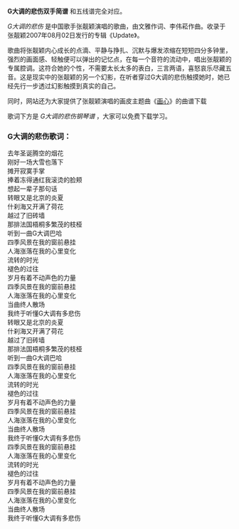 

**G大调的悲伤双手简谱** 和五线谱完全对应。

_G大调的悲伤_ 是中国歌手张靓颖演唱的歌曲，由文雅作词、李伟菘作曲。收录于张靓颖2007年08月02日发行的专辑《Update》。

歌曲将张靓颖内心成长的点滴、平静与挣扎、沉默与爆发浓缩在短短四分多钟里，强烈的画面感、轻触便可以弹出的记忆点，在每一个音符的流动中，唱出张靓颖的专属腔调。这符合她的个性，不需要太长太多的表白，三言两语，喜怒哀乐尽藏五音。这是现实中的张靓颖的另一个幻影，在听者穿过G大调的悲伤触摸她时，她已经先行一步透过幻影触摸到真实的自己。

同时，网站还为大家提供了张靓颖演唱的画皮主题曲《[画心](Music-242-画心-画皮主题曲.html "画心")》的曲谱下载

歌词下方是 _G大调的悲伤钢琴谱_ ，大家可以免费下载学习。

### G大调的悲伤歌词：

去年圣诞腾空的烟花  
刚好一场大雪也落下  
摊开寂寞手掌  
捧着冻得通红我滚烫的脸颊  
想起一辈子那句话  
转眼又是北京的炎夏  
什刹海又开满了荷花  
越过了旧砖墙  
那排法国梧桐多繁茂的枝桠  
听到一曲G大调巴哈  
四季风景在我的窗前悬挂  
人海涨落在我的心里变化  
流转的时光  
褪色的过往  
岁月有着不动声色的力量  
四季风景在我的窗前悬挂  
人海涨落在我的心里变化  
当曲终人散场  
我终于听懂G大调有多悲伤  
转眼又是北京的炎夏  
什刹海又开满了荷花  
越过了旧砖墙  
那排法国梧桐多繁茂的枝桠  
听到一曲G大调巴哈  
四季风景在我的窗前悬挂  
人海涨落在我的心里变化  
流转的时光  
褪色的过往  
岁月有着不动声色的力量  
四季风景在我的窗前悬挂  
人海涨落在我的心里变化  
当曲终人散场  
我终于听懂G大调有多悲伤  
四季风景在我的窗前悬挂  
人海涨落在我的心里变化  
流转的时光  
褪色的过往  
岁月有着不动声色的力量  
四季风景在我的窗前悬挂  
人海涨落在我的心里变化  
当曲终人散场  
我终于听懂G大调有多悲伤

